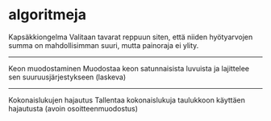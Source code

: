 # algoritmeja

Kapsäkkiongelma
Valitaan tavarat reppuun siten, että niiden hyötyarvojen summa on mahdollisimman suuri, mutta painoraja ei ylity.

------

Keon muodostaminen
Muodostaa keon satunnaisista luvuista ja lajittelee sen suuruusjärjestykseen (laskeva)

------

Kokonaislukujen hajautus
Tallentaa kokonaislukuja taulukkoon käyttäen hajautusta (avoin osoitteenmuodostus)
